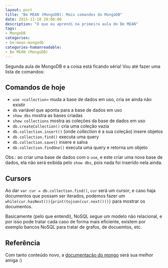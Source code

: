 ```yaml
---
layout: post
title: "Be MEAN (MongoDB): Mais comandos do MongoDB"
date: 2015-11-10 20:00:00
description: "O que eu aprendi na primeira aula do Be MEAN"
tags:
- MongoDB
categories:
- be-mean-mongodb
categories-humanreadable:
- Be MEAN (MongoDB)
---
```


Segunda aula de MongoDB e a coisa está ficando séria! Vou até fazer uma lista de comandos:

## Comandos de hoje
- ```use <collection>``` muda a base de dados em uso, cria se ainda não existir
- ```db``` variável que aponta para a base de dados em uso
- ```show dbs``` mostra as bases criadas
- ```show collections``` mostra as coleções da base de dados em uso
- ```db.createCollection()``` cria uma coleção vazia
- ```db.collection.insert()``` (onde *collection* é a sua coleção) insere objetos
- ```db.collection.find()``` executa uma query
- ```db.collection.save()``` insere e salva
- ```db.collection.findOne()``` executa uma query e retorna um objeto

Obs.: ao criar uma base de dados com o ```use```, e este criar uma nova base de dados, ela não será exibida pelo ```show dbs```, pois nada foi inserido nela ainda.

## Cursors
Ao dar ```var cur = db.collection.find()```, ```cur``` será um cursor, e caso haja documentos que possam ser iterados, podemos fazer um ```while(cur.hasNext()){print(tojson(cur.next()))}``` para mostrar os documentos.

Basicamente (pelo que entendi), NoSQL segue um modelo não relacional, e por isso pode tratar cada caso de forma mais eficiente, existem por exemplo bancos NoSQL para tratar de grafos, de docuemtos, etc.

## Referência
Com tanto conteúdo novo, a [documentação do mongo](https://docs.mongodb.org/manual/reference/) será sua melhor amiga :)
